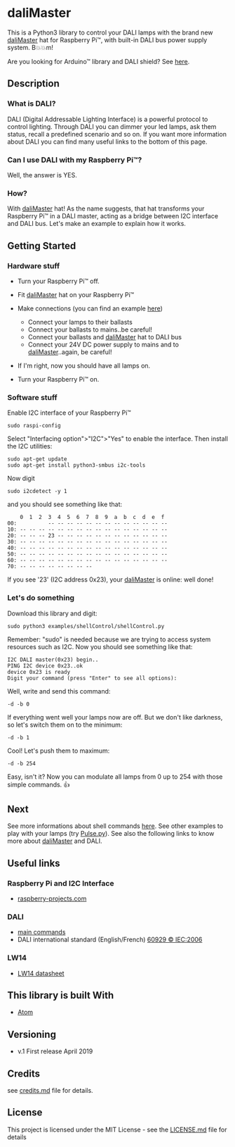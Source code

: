 # daliMaster

This is a Python3 library to control your DALI lamps with the brand new [daliMaster](https://) hat for Raspberry Pi™, with built-in DALI bus power supply system. B:boom::boom:m!

Are you looking for Arduino™ library and DALI shield? See [here](https://github.com/davideloba/daliMaster).

## Description

### What is DALI?

DALI (Digital Addressable Lighting Interface) is a powerful protocol to control lighting. Through DALI you can dimmer your led lamps, ask them status, recall a predefined scenario and so on. If you want more information about DALI you can find many useful links to the bottom of this page.

### Can I use DALI with my Raspberry Pi™?

Well, the answer is YES.

### How?

With [daliMaster](https://) hat! As the name suggests, that hat transforms your Raspberry Pi™ in a DALI master, acting as a bridge between I2C interface and DALI bus. Let's make an example to explain how it works.

## Getting Started

### Hardware stuff

* Turn your Raspberry Pi™ off.

* Fit [daliMaster](https://) hat on your Raspberry Pi™

* Make connections (you can find an example [here](https://))
  * Connect your lamps to their ballasts
  * Connect your ballasts to mains..be careful!
  * Connect your ballasts and [daliMaster](https://) hat to DALI bus
  * Connect your 24V DC power supply to mains and to [daliMaster](https://)..again, be careful!

* If I'm right, now you should have all lamps on.

* Turn your Raspberry Pi™ on.

### Software stuff

Enable I2C interface of your Raspberry Pi™
```
sudo raspi-config
```
Select "Interfacing option">"I2C">"Yes" to enable the interface.
Then install the I2C utilities:
```
sudo apt-get update
sudo apt-get install python3-smbus i2c-tools
```
Now digit
```
sudo i2cdetect -y 1
```
and you should see something like that:
```
    0  1  2  3  4  5  6  7  8  9  a  b  c  d  e  f
00:          -- -- -- -- -- -- -- -- -- -- -- -- --
10: -- -- -- -- -- -- -- -- -- -- -- -- -- -- -- --
20: -- -- -- 23 -- -- -- -- -- -- -- -- -- -- -- --
30: -- -- -- -- -- -- -- -- -- -- -- -- -- -- -- --
40: -- -- -- -- -- -- -- -- -- -- -- -- -- -- -- --
50: -- -- -- -- -- -- -- -- -- -- -- -- -- -- -- --
60: -- -- -- -- -- -- -- -- -- -- -- -- -- -- -- --
70: -- -- -- -- -- -- -- --
```
If you see '23' (I2C address 0x23), your [daliMaster](https://) is online: well done!


### Let's do something

Download this library and digit:
```
sudo python3 examples/shellControl/shellControl.py
```
Remember: "sudo" is needed because we are trying to access system resources such as I2C. Now you should see something like that:
```
I2C DALI master(0x23) begin..
PING I2C device 0x23..ok
device 0x23 is ready
Digit your command (press "Enter" to see all options):
```
Well, write and send this command:
```
-d -b 0
```
If everything went well your lamps now are off. But we don't like darkness, so let's switch them on to the minimum:
```
-d -b 1
```
Cool! Let's push them to maximum:
```
-d -b 254
```
Easy, isn't it? Now you can modulate all lamps from 0 up to 254 with those simple commands. :thumbsup:

## Next

See more informations about shell commands [here](/examples/shellControl/README.MD). See other examples to play with your lamps (try [Pulse.py](/examples/pulse)). See also the following links to know more about [daliMaster](https://) and DALI.

## Useful links

### Raspberry Pi  and I2C Interface
* [raspberry-projects.com](https://raspberry-projects.com/pi/programming-in-python/i2c-programming-in-python/using-the-i2c-interface-2)

### DALI
* [main commands](https://www.acmesystems.it/www_raspberry/openhab_dali/dali_commands.pdf)
* DALI international standard (English/French) [60929 © IEC:2006](http://jnhb.fszjzx.com/upload/biaozhun/pdf/IEC60929Y2006.PDF)

### LW14
* [LW14 datasheet](https://www.codemercs.com/downloads/ledwarrior/LW14_Datasheet.pdf)

## This library is built With

* [Atom](https://atom.io/)

## Versioning

* v.1 First release April 2019

## Credits

see [credits.md](credits.md) file for details.

## License

This project is licensed under the MIT License - see the [LICENSE.md](LICENSE.md) file for details
